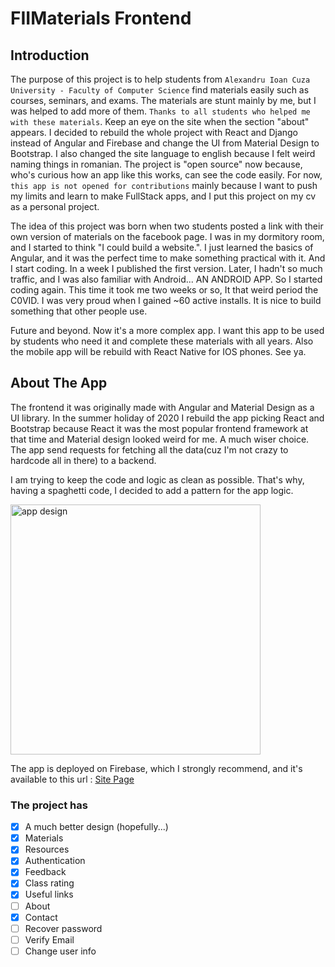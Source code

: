 # FIIMaterials Frontend

## Introduction

The purpose of this project is to help students from `Alexandru Ioan Cuza University - Faculty of Computer Science` find materials easily such as courses, seminars, and exams.
The materials are stunt mainly by me, but I was helped to add more of them. `Thanks to all students who helped me with these materials`. Keep an eye on the site when the section "about" appears.
I decided to rebuild the whole project with React and Django instead of Angular and Firebase and change the UI from Material Design to Bootstrap. I also changed the site language to english because I felt weird
naming things in romanian. The project is "open source" now because, who's curious how an app like this works, can see the code easily. For now, `this app is not opened for contributions` mainly because 
I want to push my limits and learn to make FullStack apps, and I put this project on my cv as a personal project.

The idea of this project was born when two students posted a link with their own version of materials on the facebook page. I was in my dormitory room, and I started to think "I could build a website.". I just learned the basics of Angular, and it was the perfect time to make something practical with it. And I start coding. In a week I published the first version. Later, I hadn't so much traffic, and I was also familiar with Android... AN ANDROID APP.
So I started coding again. This time it took me two weeks or so, It that weird period the C0VID. I was very proud when I gained ~60 active installs. It is nice to build something that other people use.

Future and beyond. Now it's a more complex app. I want this app to be used by students who need it and complete these materials with all years. Also the mobile app will be rebuild with React Native for IOS phones. See ya.  

## About The App
The frontend it was originally made with Angular and Material Design as a UI library. In the summer holiday of 2020 I rebuild the app picking React and Bootstrap because React it was the most popular frontend framework at that time and Material design looked weird for me. A much wiser choice. The app send requests for fetching all the data(cuz I'm not crazy to hardcode all in there) to a backend.

I am trying to keep the code and logic as clean as possible. That's why, having a spaghetti code, I decided to add a pattern for the app logic.

<img alt="app design" src="https://i.postimg.cc/yYq8vHXs/Web-App-Design.jpg" height="400">

The app is deployed on Firebase, which I strongly recommend, and it's available to this url : [Site Page](https://fiimaterials.valentinstamate.com)

### The project has
 - [X] A much better design (hopefully...)
 - [X] Materials
 - [X] Resources
 - [X] Authentication
 - [X] Feedback
 - [X] Class rating
 - [X] Useful links
 - [ ] About
 - [X] Contact
 - [ ] Recover password
 - [ ] Verify Email
 - [ ] Change user info
